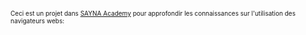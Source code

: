 <p style="font-size: 10px;">Ceci est un projet dans <ins>SAYNA Academy</ins> pour approfondir les connaissances sur l'utilisation des navigateurs webs:</p>
  
